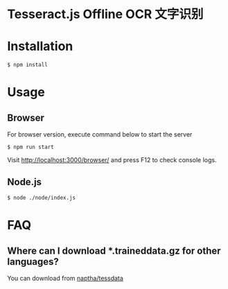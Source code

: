 Tesseract.js Offline
OCR 文字识别
====================

# Installation

```shell
$ npm install
```

# Usage

## Browser

For browser version, execute command below to start the server

```shell
$ npm run start
```

Visit [http://localhost:3000/browser/](http://localhost:3000/browser/) and press F12 to check console logs.

## Node.js

```shell
$ node ./node/index.js
```

# FAQ

## Where can I download \*.traineddata.gz for other languages?

You can download from [naptha/tessdata](https://github.com/naptha/tessdata/tree/gh-pages/4.0.0)
